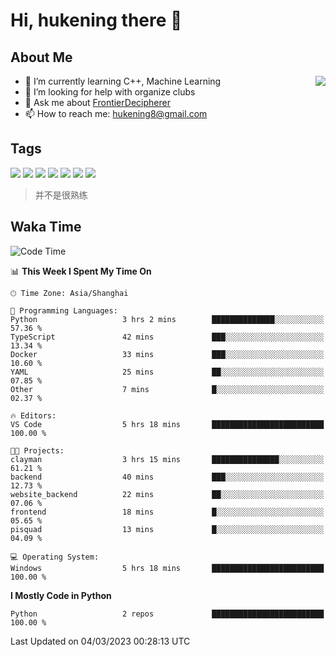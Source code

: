 # Hi, hukening there 👋

## About Me

<a href="#">
  <img align="right" src="https://github-readme-stats-git-masterrstaa-rickstaa.vercel.app/api?username=Tokyo469&count_private=true&show_icons=true&bg_color=15,f2f7fd,E0EAFC" />
</a>

- 🌱 I’m currently learning C++, Machine Learning
- 🤔 I’m looking for help with organize clubs
- 💬 Ask me about [FrontierDecipherer](https://github.com/FrontierDecipherer)
- 📫 How to reach me: hukening8@gmail.com

## Tags

![](https://img.shields.io/badge/-Python-3e74a2?style=flat-square&logo=Python&logoColor=fff)
![](https://img.shields.io/badge/-C++-00579c?style=flat-square&logo=cplusplus&logoColor=fff)
![](https://img.shields.io/badge/-Node.js-339933?style=flat-square&logo=Node.js&logoColor=fff)
![](https://img.shields.io/badge/-React-2d98ce?style=flat-square&logo=React&logoColor=fff)
![](https://img.shields.io/badge/-Linux-000000?style=flat-square&logo=Linux&logoColor=fff)
![](https://img.shields.io/badge/-MySQL-4479A1?style=flat-square&logo=MySQL&logoColor=fff)
![](https://img.shields.io/badge/-MongoDB-47A248?style=flat-square&logo=MongoDB&logoColor=fff)

> 并不是很熟练

## Waka Time

<!--START_SECTION:waka-->
![Code Time](http://img.shields.io/badge/Code%20Time-161%20hrs%2045%20mins-blue)

📊 **This Week I Spent My Time On** 

```text
🕑︎ Time Zone: Asia/Shanghai

💬 Programming Languages: 
Python                   3 hrs 2 mins        ██████████████░░░░░░░░░░░   57.36 % 
TypeScript               42 mins             ███░░░░░░░░░░░░░░░░░░░░░░   13.34 % 
Docker                   33 mins             ███░░░░░░░░░░░░░░░░░░░░░░   10.60 % 
YAML                     25 mins             ██░░░░░░░░░░░░░░░░░░░░░░░   07.85 % 
Other                    7 mins              █░░░░░░░░░░░░░░░░░░░░░░░░   02.37 % 

🔥 Editors: 
VS Code                  5 hrs 18 mins       █████████████████████████   100.00 % 

🐱‍💻 Projects: 
clayman                  3 hrs 15 mins       ███████████████░░░░░░░░░░   61.21 % 
backend                  40 mins             ███░░░░░░░░░░░░░░░░░░░░░░   12.73 % 
website_backend          22 mins             ██░░░░░░░░░░░░░░░░░░░░░░░   07.06 % 
frontend                 18 mins             █░░░░░░░░░░░░░░░░░░░░░░░░   05.65 % 
pisquad                  13 mins             █░░░░░░░░░░░░░░░░░░░░░░░░   04.09 % 

💻 Operating System: 
Windows                  5 hrs 18 mins       █████████████████████████   100.00 % 
```

**I Mostly Code in Python** 

```text
Python                   2 repos             █████████████████████████   100.00 % 
```




 Last Updated on 04/03/2023 00:28:13 UTC
<!--END_SECTION:waka-->
